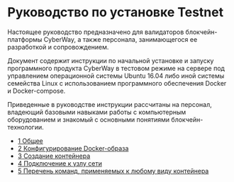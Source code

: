 # Руководство по установке Testnet

Настоящее руководство предназначено для валидаторов блокчейн-платформы CyberWay, а также персонала, занимающегося ее разработкой и сопровождением.  

Документ содержит инструкции по начальной установке и запуску программного продукта CyberWay в тестовом режиме на сервере под управлением операционной системы Ubuntu 16.04 либо иной системы семейства Linux с использованием программного обеспечения Docker и Docker-compose.  

Приведенные в руководстве инструкции рассчитаны на персонал, владеющий базовыми навыками работы с компьютерным оборудованием и знакомый с основными понятиями блокчейн-технологии.  

  * [1 Общее](/producers/testnet/overview.md)
  * [2 Конфигурирование Docker-образа](/producers/testnet/docker_configuration.md)
  * [3 Создание контейнера](/producers/testnet/run_services.md)
  * [4 Подключение к узлу сети](/producers/testnet/connect_node.md)
  * [5 Перечень команд, применяемых к любому виду контейнера](/producers/testnet/main_commands.md)
